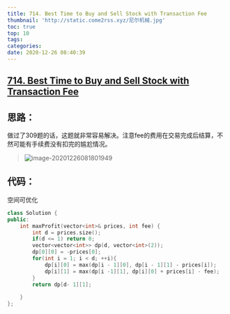 ```yaml
---
title: 714. Best Time to Buy and Sell Stock with Transaction Fee
thumbnail: 'http://static.come2rss.xyz/尼尔机械.jpg'
toc: true
top: 10
tags:
categories:
date: 2020-12-26 08:40:39
---
```









## [714. Best Time to Buy and Sell Stock with Transaction Fee](https://leetcode-cn.com/problems/best-time-to-buy-and-sell-stock-with-transaction-fee/)

## 思路：

做过了309题的话，这题就非常容易解决。注意fee的费用在交易完成后结算，不然可能有手续费没有扣完的尴尬情况。

<!-- more -->

>  ![image-20201226081801949](http://static.come2rss.xyz/image-20201226081801949.png)

## 代码：

空间可优化

```c++
class Solution {
public:
    int maxProfit(vector<int>& prices, int fee) {
        int d = prices.size(); 
        if(d <= 1) return 0;
        vector<vector<int>> dp(d, vector<int>(2));
        dp[0][0] = -prices[0];
        for(int i = 1; i < d; ++i){
            dp[i][0] = max(dp[i - 1][0], dp[i - 1][1] - prices[i]);
            dp[i][1] = max(dp[i -1][1], dp[i][0] + prices[i] - fee);
        }
        return dp[d- 1][1];
        
    }
};
```